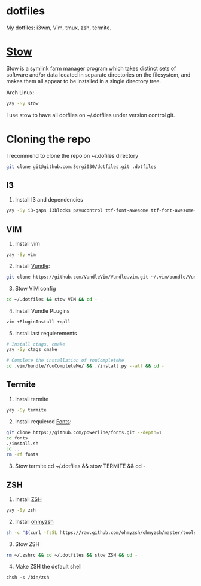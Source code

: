 # dotfiles
My dotfiles: i3wm, Vim, tmux, zsh, termite.

# [Stow](http://www.gnu.org/software/stow/)
Stow is a symlink farm manager program which takes distinct sets of software and/or data located in separate directories on the filesystem, and makes them all appear to be installed in a single directory tree.

Arch Linux:
```bash
yay -Sy stow
```

I  use stow to have all dotfiles on ~/.dotfiles under version control git.

# Cloning the repo
I recommend to clone the repo on ~/.dofiles directory

```bash
git clone git@github.com:Sergi030/dotfiles.git .dotfiles
```
## I3

1. Install I3 and dependencies
```bash
yay -Sy i3-gaps i3blocks pavucontrol ttf-font-awesome ttf-font-awesome-4 alsa-utils flameshot rofi playerctl
```


## VIM

1. Install vim

```bash
yay -Sy vim
```

2. Install [Vundle](https://github.com/VundleVim/Vundle.vim.git):

```bash
git clone https://github.com/VundleVim/Vundle.vim.git ~/.vim/bundle/Vundle.vim
```

3. Stow VIM config

```bash
cd ~/.dotfiles && stow VIM && cd -
```

4. Install Vundle PLugins

```bash
vim +PluginInstall +qall
```

5. Install last requierements

```bash
# Install ctags, cmake
yay -Sy ctags cmake

# Complete the installation of YouCompleteMe
cd .vim/bundle/YouCompleteMe/ && ./install.py --all && cd -

```
## Termite

1. Install termite

```bash
yay -Sy termite
```

2. Install requiered [Fonts](https://github.com/powerline/fonts):

```bash
git clone https://github.com/powerline/fonts.git --depth=1
cd fonts
./install.sh
cd ..
rm -rf fonts
```

3. Stow termite
cd ~/.dotfiles && stow TERMITE && cd -

## ZSH
1. Install [ZSH](https://www.zsh.org/)

```bash
yay -Sy zsh
```

2. Install [ohmyzsh](https://ohmyz.sh/)

```bash
sh -c "$(curl -fsSL https://raw.github.com/ohmyzsh/ohmyzsh/master/tools/install.sh)"
```

3. Stow ZSH

```bash
rm ~/.zshrc && cd ~/.dotfiles && stow ZSH && cd -
```

4. Make ZSH the default shell
```
chsh -s /bin/zsh
```


